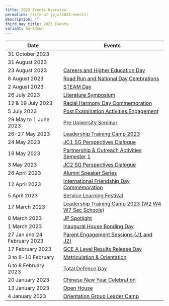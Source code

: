 ```yaml
---
title: 2023 Events Overview
permalink: /life-at-jpjc/2023-events/
description: ""
third_nav_title: 2023 Events
variant: markdown
---
```

| Date | Events | 
| -------- | -------- |
31 October 2023|
31 August 2023|
23 August 2023|[Careers and Higher Education Day](/life-at-jpjc/2023-events/careersday)
8 August 2023|[Road Run and National Day Celebrations](/life-at-jpjc/2023-events/roadrunnationalday/)
2 August 2023|[STEAM Day](/life-at-jpjc/2023-events/steamday)
26 July 2023|[Literature Symposium](/life-at-jpjc/2023-events/litsym/)
12 & 19 July 2023|[Racial Harmony Day Commemoration](/life-at-jpjc/2023-events/rhd/)
5 July 2023|[Post Examination Activities Engagement](/life-at-jpjc/2023-events/postexam)
29 May to 1 June 2023|[Pre University Seminar](/life-at-jpjc/2023-events/preusem/)
26-27 May 2023|[Leadership Training Camp 2023](/life-at-jpjc/2023-events/ltc2023/)
24 May 2023|[JC1 SG Perspectives Dialogue](/life-at-jpjc/2023-events/jc1sgperspective)
19 May 2023|[Partnership & Outreach Activities Semester 1](/life-at-jpjc/2023-events/dsateasession/)
3 May 2023|[JC2 SG Perspectives Dialogue](/life-at-jpjc/2023-events/j2sgp2023/)
26 April 2023|[Alumni Speaker Series](/life-at-jpjc/2023-events/alumniss/)
12 April 2023|[International Friendship Day Commemoration](/life-at-jpjc/2023-events/ifd)
5 April 2023|[Service Learning Festival](/life-at-jpjc/2023-events/slf/)
17 March 2023|[Leadership Training Camp 2023 (W2 W4 W7 Sec Schools)](/life-at-jpjc/2023-events/ltc)
8 March 2023|[JP Spotlight](/life-at-jpjc/2023-events/jpspot)
1 March 2023|[Inaugural House Bonding Day](/life-at-jpjc/2023-events/hbd)
|27 Jan and 24 February 2023|[Parent Engagement Sessions (J1 and J2)](/life-at-jpjc/2023-events/parentes/)
|17 February 2023|[GCE A Level Results Release Day](/life-at-jpjc/2023-events/gcealevelresultsreleaseday/)
|3 to 6-10 February|[Matriculation & Orientation](/life-at-jpjc/2023-events/mo/)
|6 to 8 February 2023|[Total Defence Day](/life-at-jpjc/2023-events/tdd/)
|20 January 2023|[Chinese New Year Celebration](/life-at-jpjc/2023-events/cnycelebration/)
|13 January 2023|[Open House](/life-at-jpjc/2023-events/openhouse/)
|4 January 2023|[Orientation Group Leader Camp](/life-at-jpjc/2023-events/oglc/)|